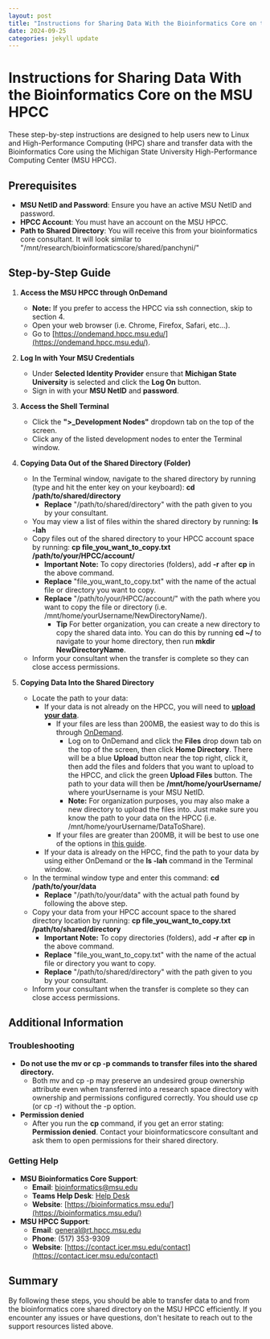 ```yaml
---
layout: post
title: "Instructions for Sharing Data With the Bioinformatics Core on the MSU HPCC"
date: 2024-09-25
categories: jekyll update
---
```

# Instructions for Sharing Data With the Bioinformatics Core on the MSU HPCC

These step-by-step instructions are designed to help users new to Linux and High-Performance Computing (HPC) share and transfer data with the Bioinformatics Core using the Michigan State University High-Performance Computing Center (MSU HPCC).

## Prerequisites

- **MSU NetID and Password**: Ensure you have an active MSU NetID and password.
- **HPCC Account**: You must have an account on the MSU HPCC.
- **Path to Shared Directory**: You will receive this from your bioinformatics core consultant. It will look similar to "/mnt/research/bioinformaticscore/shared/panchyni/"

## Step-by-Step Guide

1. **Access the MSU HPCC through OnDemand**
   - **Note:** If you prefer to access the HPCC via ssh connection, skip to section 4.
   - Open your web browser (i.e. Chrome, Firefox, Safari, etc...).
   - Go to [https://ondemand.hpcc.msu.edu/](https://ondemand.hpcc.msu.edu/).

2. **Log In with Your MSU Credentials**
   - Under **Selected Identity Provider** ensure that **Michigan State University** is selected and click the **Log On** button.
   - Sign in with your **MSU NetID** and **password**.

3. **Access the Shell Terminal**
   - Click the **">_Development Nodes"** dropdown tab on the top of the screen.
   - Click any of the listed development nodes to enter the Terminal window.

4. **Copying Data Out of the Shared Directory (Folder)**
   - In the Terminal window, navigate to the shared directory by running (type and hit the enter key on your keyboard): **cd /path/to/shared/directory**
      - **Replace** "/path/to/shared/directory" with the path given to you by your consultant.
   - You may view a list of files within the shared directory by running: **ls -lah**
   - Copy files out of the shared directory to your HPCC account space by running: **cp file_you_want_to_copy.txt /path/to/your/HPCC/account/**
      - **Important Note:** To copy directories (folders), add **-r** after **cp** in the above command.
      - **Replace** "file_you_want_to_copy.txt" with the name of the actual file or directory you want to copy.
      - **Replace** "/path/to/your/HPCC/account/" with the path where you want to copy the file or directory (i.e. /mnt/home/yourUsername/NewDirectoryName/).
         - **Tip** For better organization, you can create a new directory to copy the shared data into. You can do this by running **cd ~/** to navigate to your home directory, then run **mkdir NewDirectoryName**. 
   - Inform your consultant when the transfer is complete so they can close access permissions.

5. **Copying Data Into the Shared Directory**
   - Locate the path to your data:
      - If your data is not already on the HPCC, you will need to [**upload your data**](./data-handling-and-storage.md).
         - If your files are less than 200MB, the easiest way to do this is through [OnDemand](https://ondemand.hpcc.msu.edu/).
            - Log on to OnDemand and click the **Files** drop down tab on the top of the screen, then click **Home Directory**. There will be a blue **Upload** button near the top right, click it, then add the files and folders that you want to upload to the HPCC, and click the green **Upload Files** button. The path to your data will then be **/mnt/home/yourUsername/** where yourUsername is your MSU NetID.
            - **Note:** For organization purposes, you may also make a new directory to upload the files into. Just make sure you know the path to your data on the HPCC (i.e. /mnt/home/yourUsername/DataToShare).
         - If your files are greater than 200MB, it will be best to use one of the options in [this guide](./data-handling-and-storage.md).
      - If your data is already on the HPCC, find the path to your data by using either OnDemand or the **ls -lah** command in the Terminal window.
   - In the terminal window type and enter this command: **cd /path/to/your/data** 
      - **Replace** "/path/to/your/data" with the actual path found by following the above step.
   - Copy your data from your HPCC account space to the shared directory location by running: **cp file_you_want_to_copy.txt /path/to/shared/directory**
      - **Important Note:** To copy directories (folders), add **-r** after **cp** in the above command.
      - **Replace** "file_you_want_to_copy.txt" with the name of the actual file or directory you want to copy.
      - **Replace** "/path/to/shared/directory" with the path given to you by your consultant.
   - Inform your consultant when the transfer is complete so they can close access permissions.

## Additional Information

### Troubleshooting
- **Do not use the mv or cp -p commands to transfer files into the shared directory.**
   - Both mv and cp -p may preserve an undesired group ownership attribute even when transferred into a research space directory with ownership and permissions configured correctly. You should use cp (or cp -r) without the -p option.
- **Permission denied**
   - After you run the **cp** command, if you get an error stating: **Permission denied**. Contact your bioinformaticscore consultant and ask them to open permissions for their shared directory.

### Getting Help

- **MSU Bioinformatics Core Support**:
   - **Email**: [bioinformatics@msu.edu](mailto:bioinformatics@msu.edu)
   - **Teams Help Desk**: [Help Desk](https://teams.microsoft.com/l/channel/19%3Af754b74d5bcd403cbe02100df1062cf9%40thread.tacv2/Help_Desk?groupId=80c35f6e-1356-42a9-a8da-296129a27ff7&tenantId=22177130-642f-41d9-9211-74237ad5687d)
   - **Website**: [https://bioinformatics.msu.edu/](https://bioinformatics.msu.edu/)
- **MSU HPCC Support**:
  - **Email**: [general@rt.hpcc.msu.edu](mailto:general@rt.hpcc.msu.edu)
  - **Phone**: (517) 353-9309
  - **Website**: [https://contact.icer.msu.edu/contact](https://contact.icer.msu.edu/contact)

## Summary

By following these steps, you should be able to transfer data to and from the bioinformatics core shared directory on the MSU HPCC efficiently. If you encounter any issues or have questions, don't hesitate to reach out to the support resources listed above.

